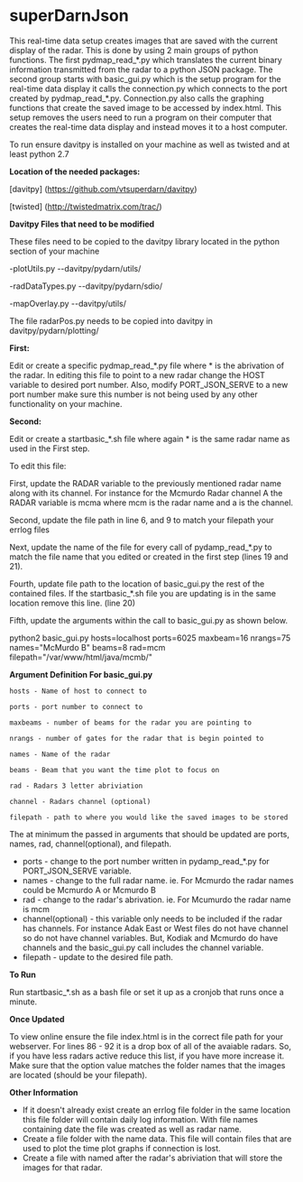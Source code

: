 # superDarnJson

This real-time data setup creates images that are saved with the current display of the radar. This is done by using 2 main groups of python functions. The first pydmap\_read\_\*.py which translates the current binary information transmitted from the radar to a python JSON package. The second group starts with basic\_gui.py which is the setup program for the real-time data display it calls the connection.py which connects to the port created by pydmap\_read\_\*.py. Connection.py also calls the graphing functions that create the saved image to be accessed by index.html. This setup removes the users need to run a program on their computer that creates the real-time data display and instead moves it to a host computer.

To run ensure davitpy is installed on your machine as well as twisted and at least python 2.7

**Location of the needed packages:**

[davitpy] (https://github.com/vtsuperdarn/davitpy)

[twisted] (http://twistedmatrix.com/trac/)


**Davitpy Files that need to be modified**

These files need to be copied to the davitpy library located in the python section of your machine

-plotUtils.py --davitpy/pydarn/utils/

-radDataTypes.py --davitpy/pydarn/sdio/

-mapOverlay.py   --davitpy/utils/

The file radarPos.py needs to be copied into davitpy in davitpy/pydarn/plotting/


**First:**

Edit or create a specific pydmap\_read\_\*.py file where \* is the abrivation of the radar. In editing this file to point to a new radar change the HOST variable to desired port number. Also, modify PORT\_JSON\_SERVE to a new port number make sure this number is not being used by any other functionality on your machine.

**Second:**

Edit or create a startbasic\_\*.sh file where again \* is the same radar name as used in the First step. 

To edit this file:

First, update the RADAR variable to the previously mentioned radar name along with its channel. For instance for the Mcmurdo Radar channel A the RADAR variable is mcma where mcm is the radar name and a is the channel.

Second, update the file path in line 6, and 9 to match your filepath your errlog files

Next, update the name of the file for every call of pydamp\_read\_\*.py to match the file name that you edited or created in the first step (lines 19 and 21).

Fourth, update file path to the location of basic_gui.py the rest of the contained files. If the startbasic\_\*.sh file you are updating is in the same location remove this line. (line 20) 

Fifth, update the arguments within the call to basic\_gui.py as shown below.
 
python2 basic_gui.py hosts=localhost ports=6025 maxbeam=16 nrangs=75 names="McMurdo B" beams=8 rad=mcm filepath="/var/www/html/java/mcmb/"


**Argument Definition For basic\_gui.py**

```
hosts - Name of host to connect to

ports - port number to connect to

maxbeams - number of beams for the radar you are pointing to

nrangs - number of gates for the radar that is begin pointed to

names - Name of the radar

beams - Beam that you want the time plot to focus on

rad - Radars 3 letter abriviation

channel - Radars channel (optional)

filepath - path to where you would like the saved images to be stored
```

The at minimum the passed in arguments that should be updated are ports, names, rad, channel(optional), and filepath. 

- ports - change to the port number written in pydamp\_read\_\*.py for PORT\_JSON\_SERVE variable.
- names - change to the full radar name. ie. For Mcmurdo the radar names could be Mcmurdo A or Mcmurdo B
- rad - change to the radar's abrivation. ie. For Mcumurdo the radar name is mcm
- channel(optional) - this variable only needs to be included if the radar has channels. For instance Adak East or West files do not have channel so do not have channel variables. But, Kodiak and Mcmurdo do have channels and the basic\_gui.py call includes the channel variable.
- filepath - update to the desired file path.

**To Run**

Run startbasic\_\*.sh as a bash file or set it up as a cronjob that runs once a minute.

**Once Updated**

To view online ensure the file index.html is in the correct file path for your webserver. For lines 86 - 92 it is a drop box of all of the avaiable radars. So, if you have less radars active reduce this list, if you have more increase it. Make sure that the option value matches the folder names that the images are located (should be your filepath).

**Other Information** 

- If it doesn't already exist create an errlog file folder in the same location this file folder will contain daily log information. With file names containing date the file was created as well as radar name.
- Create a file folder with the name data. This file will contain files that are used to plot the time plot graphs if connection is lost.
- Create a file with named after the radar's abriviation that will store the images for that radar.


